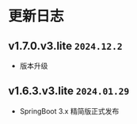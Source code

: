 # 更新日志

## v1.7.0.v3.lite `2024.12.2`

- 版本升级

## v1.6.3.v3.lite `2024.01.29`

- SpringBoot 3.x 精简版正式发布
